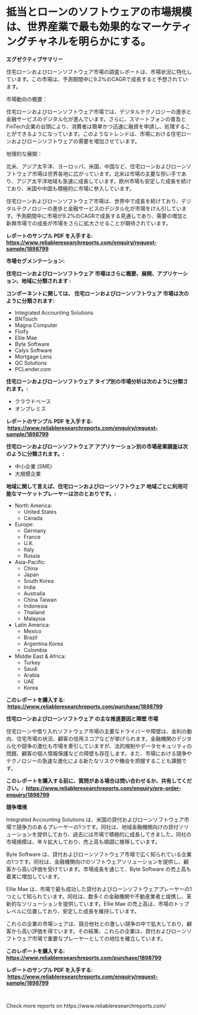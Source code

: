 <p><h1>抵当とローンのソフトウェアの市場規模は、世界産業で最も効果的なマーケティングチャネルを明らかにする。</h1></p><p><strong>エグゼクティブサマリー</strong></p>
<p><p>住宅ローンおよびローンソフトウェア市場の調査レポートは、市場状況に特化しています。この市場は、予測期間中に9.2%のCAGRで成長すると予想されています。</p><p>市場動向の概要：</p><p>住宅ローンおよびローンソフトウェア市場では、デジタルテクノロジーの進歩と金融サービスのデジタル化が進んでいます。さらに、スマートフォンの普及とFinTech企業の台頭により、消費者は簡単かつ迅速に融資を申請し、処理することができるようになっています。このようなトレンドは、市場における住宅ローンおよびローンソフトウェアの需要を増加させています。</p><p>地理的な展開：</p><p>北米、アジア太平洋、ヨーロッパ、米国、中国など、住宅ローンおよびローンソフトウェア市場は世界各地に広がっています。北米は市場の主要な担い手であり、アジア太平洋地域も急速に成長しています。欧州市場も安定した成長を続けており、米国や中国も積極的に市場に参入しています。</p><p>住宅ローンおよびローンソフトウェア市場は、世界中で成長を続けており、デジタルテクノロジーの進歩と金融サービスのデジタル化が市場をけん引しています。予測期間中に市場が9.2%のCAGRで成長する見通しであり、需要の増加と新興市場での成長が市場をさらに拡大させることが期待されています。</p></p>
<p><strong>レポートのサンプル PDF を入手する: <a href="https://www.reliableresearchreports.com/enquiry/request-sample/1898799">https://www.reliableresearchreports.com/enquiry/request-sample/1898799</a></strong></p>
<p><strong>市場セグメンテーション:</strong></p>
<p><strong> 住宅ローンおよびローンソフトウェア 市場はさらに概要、展開、アプリケーション、地域に分類されます :</strong></p>
<p><strong>コンポーネントに関しては、 住宅ローンおよびローンソフトウェア 市場は次のように分類されます: &nbsp;</strong></p>
<p><ul><li>Integrated Accounting Solutions</li><li>BNTouch</li><li>Magna Computer</li><li>Floify</li><li>Ellie Mae</li><li>Byte Software</li><li>Calyx Software</li><li>Mortgage Lens</li><li>QC Solutions</li><li>PCLender.com</li></ul></p>
<p><strong> 住宅ローンおよびローンソフトウェア タイプ別の市場分析は次のように分類されます。:</strong></p>
<p><ul><li>クラウドベース</li><li>オンプレミス</li></ul></p>
<p><strong>レポートのサンプル PDF を入手する: &nbsp;<a href="https://www.reliableresearchreports.com/enquiry/request-sample/1898799">https://www.reliableresearchreports.com/enquiry/request-sample/1898799</a></strong></p>
<p><strong> 住宅ローンおよびローンソフトウェア アプリケーション別の市場産業調査は次のように分類されます。:</strong></p>
<p><ul><li>中小企業 (SME)</li><li>大規模企業</li></ul></p>
<p><strong>地域に関して言えば、住宅ローンおよびローンソフトウェア 地域ごとに利用可能なマーケットプレーヤーは次のとおりです。:</strong></p>
<p><ul>
    <li>
        North America:
        <ul>
            <li>United States</li>
            <li>Canada</li>
        </ul>
    </li>
    <li>
        Europe:
        <ul>
            <li>Germany</li>
            <li>France</li>
            <li>U.K.</li>
            <li>Italy</li>
            <li>Russia</li>
        </ul>
    </li>
    <li>
        Asia-Pacific:
        <ul>
            <li>China</li>
            <li>Japan</li>
            <li>South Korea</li>
            <li>India</li>
            <li>Australia</li>
            <li>China Taiwan</li>
            <li>Indonesia</li>
            <li>Thailand</li>
            <li>Malaysia</li>
        </ul>
    </li>
    <li>
        Latin America:
        <ul>
            <li>Mexico</li>
            <li>Brazil</li>
            <li>Argentina Korea</li>
            <li>Colombia</li>
        </ul>
    </li>
    <li>
        Middle East & Africa:
        <ul>
            <li>Turkey</li>
            <li>Saudi</li>
            <li>Arabia</li>
            <li>UAE</li>
            <li>Korea</li>
        </ul>
    </li>
    </ul></p>
<p><strong>このレポートを購入する: &nbsp;<a href="https://www.reliableresearchreports.com/purchase/1898799">https://www.reliableresearchreports.com/purchase/1898799</a></strong></p>
<p><strong>住宅ローンおよびローンソフトウェア の主な推進要因と障壁 市場</strong></p>
<p><p>住宅ローンや借り入れソフトウェア市場の主要なドライバーや障壁は、金利の動向、住宅市場の状況、顧客の信用スコアなどが挙げられます。金融機関のデジタル化や競争の激化も市場を牽引していますが、法的規制やデータセキュリティの問題、顧客の個人情報保護などの障壁も存在します。また、市場における競争やテクノロジーの急速な進化による新たなリスクや機会を把握することも課題です。</p></p>
<p><strong>このレポートを購入する前に、質問がある場合は問い合わせるか、共有してください。:&nbsp; <a href="https://www.reliableresearchreports.com/enquiry/pre-order-enquiry/1898799">https://www.reliableresearchreports.com/enquiry/pre-order-enquiry/1898799</a></strong></p>
<p><strong>競争環境</strong></p>
<p><p>Integrated Accounting Solutions は、米国の貸付およびローンソフトウェア市場で競争力のあるプレーヤーの1つです。同社は、地域金融機関向けの貸付ソリューションを提供しており、過去には市場で積極的に成長してきました。同社の市場規模は、年々拡大しており、売上高も順調に推移しています。</p><p>Byte Software は、貸付およびローンソフトウェア市場で広く知られている企業の1つです。同社は、金融機関向けのソフトウェアソリューションを提供し、顧客から高い評価を受けています。市場成長を通じて、Byte Software の売上高も着実に増加しています。</p><p>Ellie Mae は、市場で最も成功した貸付およびローンソフトウェアプレーヤーの1つとして知られています。同社は、数多くの金融機関や不動産業者と提携し、革新的なソリューションを提供しています。Ellie Mae の売上高は、市場のトップレベルに位置しており、安定した成長を維持しています。</p><p>これらの企業の市場シェアは、競合他社との激しい競争の中で拡大しており、顧客から高い評価を得ています。その結果、これらの企業は、貸付およびローンソフトウェア市場で重要なプレーヤーとしての地位を確立しています。</p></p>
<p><strong>このレポートを購入する: &nbsp; <a href="https://www.reliableresearchreports.com/purchase/1898799">https://www.reliableresearchreports.com/purchase/1898799</a></strong></p>
<p><strong>レポートのサンプル PDF を入手する: &nbsp;<a href="https://www.reliableresearchreports.com/enquiry/request-sample/1898799">https://www.reliableresearchreports.com/enquiry/request-sample/1898799</a></strong><strong></strong></p>
<p>&nbsp;</p>
<p>Check more reports on https://www.reliableresearchreports.com/</p>